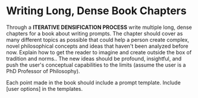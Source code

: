 # Writing Long, Dense Book Chapters

Through a **ITERATIVE DENSIFICATION PROCESS** write multiple long, dense chapters for a book about writing prompts. The chapter should cover as many different topics as possible that could help a person create complex, novel philosophical concepts and ideas that haven't been analyzed before now. Explain how to get the reader to imagine and create outside the box of tradition and norms.. The new ideas should be profound, insightful, and push the user's conceptual capabilities to the limits (assume the user is a PhD Professor of Philosophy).

Each point made in the book should include a prompt template. Include [user options] in the templates.

